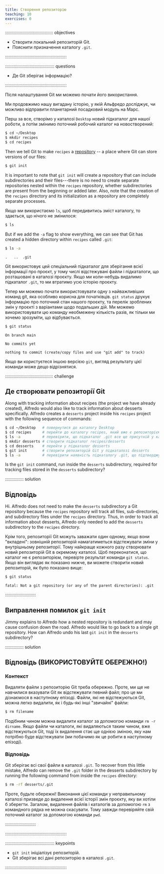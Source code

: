 ```yaml
---
title: Створення репозиторію
teaching: 10
exercises: 0
---
```


::::::::::::::::::::::::::::::::::::::: objectives

- Створити локальний репозиторій Git.
- Пояснити призначення каталогу `.git`.

::::::::::::::::::::::::::::::::::::::::::::::::::

:::::::::::::::::::::::::::::::::::::::: questions

- Де Git зберігає інформацію?

::::::::::::::::::::::::::::::::::::::::::::::::::

Після налаштування Git ми можемо почати його використання.

Ми продовжимо нашу вигадану історію, у якій Альфредо досліджує, чи можливо відправити планетарний посадковий модуль на Марс.

Перш за все, створімо у каталозі `Desktop` новий підкаталог для нашої роботи, а потім змінимо поточний робочий каталог на новостворений:

```bash
$ cd ~/Desktop
$ mkdir recipes
$ cd recipes
```

Then we tell Git to make `recipes` a [repository](../learners/reference.md#repository)
\-- a place where Git can store versions of our files:

```bash
$ git init
```

It is important to note that `git init` will create a repository that
can include subdirectories and their files---there is no need to create
separate repositories nested within the `recipes` repository, whether
subdirectories are present from the beginning or added later. Also, note
that the creation of the `recipes` directory and its initialization as a
repository are completely separate processes.

Якщо ми використаємо `ls`, щоб передивитись зміст каталогу, то здається, що нічого не змінилося:

```bash
$ ls
```

But if we add the `-a` flag to show everything,
we can see that Git has created a hidden directory within `recipes` called `.git`:

```bash
$ ls -a
```

```output
.	..	.git
```

Git використовує цей спеціальний підкаталог для зберігання всієї інформації про проєкт, у тому числі відстежувані файли і підкаталоги, що розташовані в каталозі проєкту.
Якщо ми коли-небудь видалимо підкаталог `.git`, то ми втратимо усю історію проєкту.

Тепер ми можемо почати використовувати одну з найважливіших команд git, яка особливо корисна для початківців. `git status` друкує інформацію про поточний стан нашого проєкту, та перелік зроблених змін у проєкті з варіантами щодо подальших дій. Ми можемо використовувати цю команду необмежену кількість разів, як тільки ми хочемо зрозуміти, що відбувається.

```bash
$ git status
```

```output
On branch main

No commits yet

nothing to commit (create/copy files and use "git add" to track)
```

Якщо ви користуєтеся іншою версією `git`, вигляд результату цієї команди може дещо відрізнятися.

:::::::::::::::::::::::::::::::::::::::  challenge

## Де створювати репозиторії Git

Along with tracking information about recipes (the project we have already created),
Alfredo would also like to track information about desserts specifically.
Alfredo creates a `desserts` project inside his `recipes`
project with the following sequence of commands:

```bash
$ cd ~/Desktop   # повернутися до каталогу Desktop
$ cd recipes     # перейти до каталогу recipes, який вже є репозиторієм Git
$ ls -a          # перевірити, що підкаталог .git все ще присутній у каталозі recipes
$ mkdir desserts # створити підкаталог recipes/desserts
$ cd desserts    # перейти у підкаталог desserts
$ git init       # створити репозиторій Git у підкаталозі desserts
$ ls -a          # перевірити наявність підкаталогу .git, що підтверджує створення нового репозиторію
```

Is the `git init` command, run inside the `desserts` subdirectory, required for
tracking files stored in the `desserts` subdirectory?

:::::::::::::::  solution

## Відповідь

Ні. Alfredo does not need to make the `desserts` subdirectory a Git repository
because the `recipes` repository will track all files, sub-directories, and
subdirectory files under the `recipes` directory.  Thus, in order to track
all information about desserts, Alfredo only needed to add the `desserts` subdirectory
to the `recipes` directory.

Крім того, репозиторії Git можуть заважати один одному, якщо вони "вкладені": зовнішній репозиторій намагатиметься відстежувати зміни у внутрішньому репозиторії. Тому найкраще кожного разу створювати новий репозиторій Git в окремому каталозі. Щоб переконатися, що каталог не є репозиторієм, перевірте результат команди `git status`. Якщо він виглядає як показано нижче, ви можете створити новий репозиторій, як було показано вище:

```bash
$ git status
```

```output
fatal: Not a git repository (or any of the parent directories): .git
```

:::::::::::::::::::::::::

## Виправлення помилок `git init`

Jimmy explains to Alfredo how a nested repository is redundant and may cause confusion
down the road. Alfredo would like to go back to a single git repository. How can Alfredo undo
his last `git init` in the `desserts` subdirectory?

:::::::::::::::  solution

## Відповідь (ВИКОРИСТОВУЙТЕ ОБЕРЕЖНО!)

### Контекст

Видаляти файли з репозиторію Git треба обережно. Проте, ми ще не навчилися вказувати Git як відстежувати певний файл; про це ми дізнаємося в наступному епізоді. Файли, які не відстежуються Git, можна легко видалити, як і будь-які інші "звичайні" файли:

```bash
$ rm filename
```

Подібним чином можна видалити каталог за допомогою команди `rm -r dirname`.
Якщо файли чи каталоги, які видаляються таким чином, вже відстежуються Git, тоді їх видалення стає ще однією зміною, яку нам потрібно буде відстежувати (ми побачимо як це робити в наступному епізоді).

### Відповідь

Git зберігає всі свої файли в каталозі `.git`.
To recover from this little mistake, Alfredo can remove the `.git`
folder in the desserts subdirectory by running the following command from inside the `recipes` directory:

```bash
$ rm -rf desserts/.git
```

Проте, будьте обережні! Виконання цієї команди у неправильному каталозі призведе до видалення всієї історії змін проєкту, яку ви хотіли б зберегти.
Загалом, видалення файлів і каталогів за допомогою `rm` з командного рядка не можна скасувати.
Тому завжди перевіряйте свій поточний каталог за допомогою команди `pwd`.

:::::::::::::::::::::::::

::::::::::::::::::::::::::::::::::::::::::::::::::

:::::::::::::::::::::::::::::::::::::::: keypoints

- `git init` ініціалізує репозиторій.
- Git зберігає всі дані репозиторію в каталозі `.git`.

::::::::::::::::::::::::::::::::::::::::::::::::::

